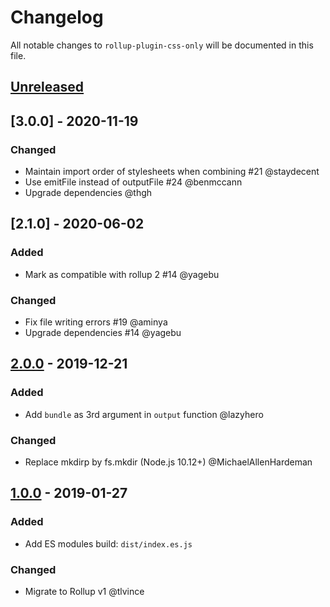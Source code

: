 # Changelog

All notable changes to `rollup-plugin-css-only` will be documented in this file.

## [Unreleased]

## [3.0.0] - 2020-11-19
### Changed
- Maintain import order of stylesheets when combining #21 @staydecent
- Use emitFile instead of outputFile #24 @benmccann
- Upgrade dependencies @thgh

## [2.1.0] - 2020-06-02
### Added
- Mark as compatible with rollup 2 #14 @yagebu

### Changed
- Fix file writing errors #19 @aminya 
- Upgrade dependencies #14 @yagebu

## [2.0.0] - 2019-12-21
### Added
- Add `bundle` as 3rd argument in `output` function @lazyhero

### Changed
- Replace mkdirp by fs.mkdir (Node.js 10.12+) @MichaelAllenHardeman

## [1.0.0] - 2019-01-27
### Added
- Add ES modules build: `dist/index.es.js`

### Changed
- Migrate to Rollup v1 @tlvince


[Unreleased]: https://github.com/thgh/rollup-plugin-css-only/compare/v2.0.0...HEAD
[2.0.0]: https://github.com/thgh/rollup-plugin-css-only/compare/v1.0.0...v2.0.0
[1.0.0]: https://github.com/thgh/rollup-plugin-css-only/compare/v0.0.1...v1.0.0
[0.0.1]: https://github.com/thgh/rollup-plugin-css-only/releases
